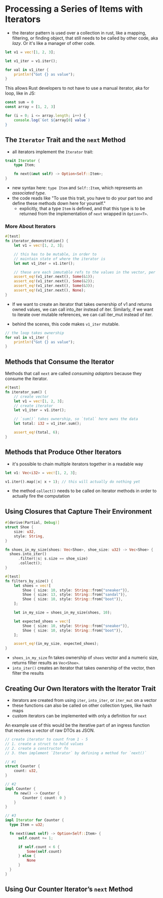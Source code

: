 # Processing a Series of Items with Iterators

- the iterator pattern is used over a collection in rust, like a mapping, filtering, or finding object, that still needs to be called by other code, aka _lazy_. Or it's like a manager of other code.

```rust
let v1 = vec![1, 2, 3];

let v1_iter = v1.iter();

for val in v1_iter {
    println!("Got {} as value");
}
```

This allows Rust developers to not have to use a manual iterator, aka for loop, like in JS:

```javascript
const sum = 0
const array = [1, 2, 3]

for (i = 0; i <= array.length; i++) {
    console.log(`Got ${array[0] value`)
} 
```

## The `Iterator` Trait and the `next` Method

- all iterators implement the `Iterator` trait:

```rust
trait Iterator {
    type Item;

    fn next(&mut self) -> Option<Self::Item>;
}
```

- new syntax here: `type Item` and `Self::Item`, which represents an _associated type_.
- the code reads like "To use this trait, you have to do your part too and define these methods down here for yourself."
  - explicitly, that a type `Item` is defined, and that this type is to be returned from the implementation of `next` wrapped in `Option<T>`.

### More About Iterators

```rust
#[test]
fn iterator_demonstration() {
    let v1 = vec![1, 2, 3];

    // this has to be mutable, in order to 
    // maintain state of where the iterator is
    let mut v1_iter = v1.iter();

    // these are each immutable refs to the values in the vector, per `iter()`
    assert_eq!(v1_iter.next(), Some(&1));
    assert_eq!(v1_iter.next(), Some(&2));
    assert_eq!(v1_iter.next(), Some(&3));
    assert_eq!(v1_iter.next(), None);
}
```
- If we want to create an iterator that takes ownership of v1 and returns owned values, we can call into_iter instead of iter. Similarly, if we want to iterate over mutable references, we can call iter_mut instead of iter.

- behind the scenes, this code makes `v1_iter` mutable.

```rust
// the loop takes ownership
for val in v1_iter {
    println!("Got {} as value");
}
```

## Methods that Consume the Iterator

Methods that call `next` are called *consuming adaptors* because they consume the iterator.

```rust
#[test]
fn iterator_sum() {
    // create vector
    let v1 = vec![1, 2, 3];
    // create iterator
    let v1_iter = v1.iter();

    // `sum()` takes ownership, so `total` here owns the data
    let total: i32 = v1_iter.sum();

    assert_eq!(total, 6);
}
```

## Methods that Produce Other Iterators

- it's possible to chain multiple iterators together in a readable way

```rust
let v1: Vec<i32> = vec![1, 2, 3];

v1.iter().map(|x| x + 1); // this will actually do nothing yet
```

- the method `collect()` needs to be called on iterator methods in order to actually fire the computation

## Using Closures that Capture Their Environment

```rust
#[derive(Partial, Debug)]
struct Shoe {
    size: u32,
    style: String,
}

fn shoes_in_my_size(shoes: Vec<Shoe>, shoe_size: u32) -> Vec<Shoe> {
  shoes.into_iter()
      .filter(|s| s.size == shoe_size)
      .collect();
}

#[test]
fn filters_by_size() {
    let shoes = vec![
        Shoe { size: 10, style: String::from("sneaker")},
        Shoe { size: 13, style: String::from("sandal")},
        Shoe { size: 10, style: String::from("boot")},
    ];

    let in_my_size = shoes_in_my_size(shoes, 10);

    let expected_shoes = vec![
        Shoe { size: 10, style: String::from("sneaker")},
        Shoe { size: 10, style: String::from("boot")},
    ];

    assert_eq!(in_my_size, expected_shoes);
}

```

- `shoes_in_my_size` fn takes ownership of `shoes` vector and a numeric size, returns filter results as `Vec<Shoe>`.
- `into_iter()` creates an iterator that takes ownership of the vector, then filter the results

## Creating Our Own Iterators with the Iterator Trait

- iterators are created from using `iter`, `into_iter`, or `iter_mut` on a vector
- these functions can also be called on other collection types, like hash maps
- custom iterators can be implemented with only a definition for `next`

An example use of this would be the iterative part of an ingress function that receives a vector of raw DTOs as JSON.  

```rust
// create iterator to count from 1 - 5
// 1. create a struct to hold values
// 2. create a constructor fn
// 3. then implement `Iterator` by defining a method for `next()`

// #1
struct Counter {
    count: u32,
}

// #2
impl Counter {
    fn new() -> Counter {
        Counter { count: 0 }
    }
}

// #3
impl Iterator for Counter {
  type Item = u32;

  fn next(&mut self) -> Option<Self::Item> {
      self.count += 1;

      if self.count < 6 {
          Some(self.count)
      } else {
          None
      }
  }
}

```

## Using Our Counter Iterator’s `next` Method

